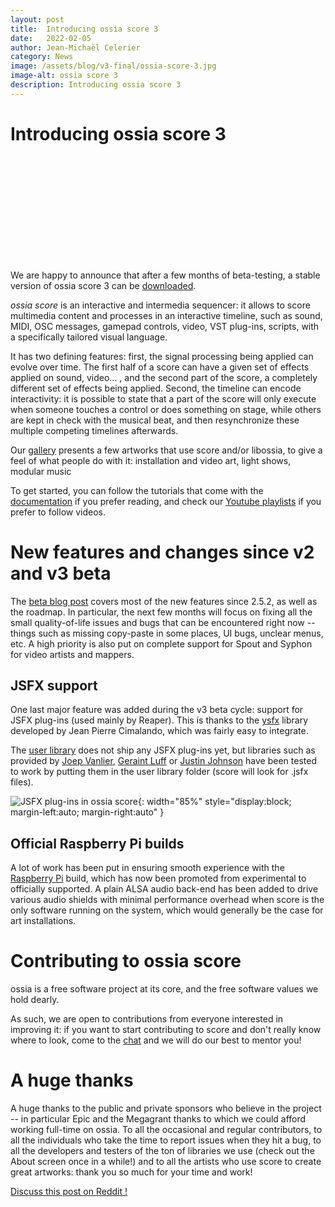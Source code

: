 ```yaml
---
layout: post
title:  Introducing ossia score 3
date:   2022-02-05
author: Jean-Michaël Celerier
category: News
image: /assets/blog/v3-final/ossia-score-3.jpg
image-alt: ossia score 3
description: Introducing ossia score 3
---
```


# Introducing ossia score 3

<div class="videoWrapper">
<iframe src="" data-src="https://www.youtube.com/embed/8-KpNaF2K8Q" frameborder="0" allow="autoplay; encrypted-media; picture-in-picture" allowfullscreen></iframe>
</div>

<br/>

We are happy to announce that after a few months of beta-testing, a stable version of ossia score 3 can be [downloaded](https://ossia.io/score/download.html).

*ossia score* is an interactive and intermedia sequencer: it allows to score multimedia content and processes in an interactive timeline, such as sound, MIDI, OSC messages, gamepad controls, video, VST plug-ins, scripts, with a specifically tailored visual language. 

It has two defining features: first, the signal processing being applied can evolve over time. The first half of
a score can have a given set of effects applied on sound, video... , and the second part of the score, a completely different set of effects being applied.
Second, the timeline can encode interactivity: it is possible to state that a part of the score will only execute when someone touches a control or does something
on stage, while others are kept in check with the musical beat, and then resynchronize these multiple competing timelines afterwards.

Our [gallery](https://ossia.io/gallery.html) presents a few artworks that use score and/or libossia, to give a feel of what people do with it: installation and video art, light shows, modular music

To get started, you can follow the tutorials that come with the [documentation](https://ossia.io/score-docs/) if you prefer reading, and check our [Youtube playlists](https://www.youtube.com/channel/UCwghQysyNdstRfv8YUPyglw/playlists) if you prefer to follow videos.

# New features and changes since v2 and v3 beta
The [beta blog post](../../posts/beta-v3/) covers most of the new features since 2.5.2, as well as the roadmap. In particular, the next few months will focus on fixing all the small quality-of-life issues and bugs that can be encountered right now -- things such as missing copy-paste in some places, UI bugs, unclear menus, etc. A high priority is also put on complete support for Spout and Syphon for video artists and mappers.

## JSFX support
One last major feature was added during the v3 beta cycle: support for JSFX plug-ins (used mainly by Reaper). This is thanks to the [ysfx](https://github.com/jpcima/ysfx) library developed by Jean Pierre Cimalando, which was fairly easy to integrate.

The [user library](https://github.com/ossia/score-user-library/) does not ship any JSFX plug-ins yet, but libraries such as provided by [Joep Vanlier](https://github.com/JoepVanlier/JSFX), [Geraint Luff](https://github.com/geraintluff/jsfx) or [Justin Johnson](https://github.com/Justin-Johnson/ReJJ) have been tested to work by putting them in the user library folder (score will look for .jsfx files).

![JSFX plug-ins in ossia score]({{site.baseurl}}/assets/blog/v3-final/jsfx.png){: width="85%" style="display:block; margin-left:auto; margin-right:auto" }

## Official Raspberry Pi builds
A lot of work has been put in ensuring smooth experience with the [Raspberry Pi](https://ossia.io/score-docs/in-depth/embedded.html) build, which has now been promoted from experimental to officially supported. A plain ALSA audio back-end has been added to drive various audio shields with minimal performance overhead when score is the only software running on the system, which would generally be the case for art installations.

# Contributing to ossia score

ossia is a free software project at its core, and the free software values we hold dearly.

As such, we are open to contributions from everyone interested in improving it: if you want to start
contributing to score and don't really know where to look, come to the [chat](https://gitter.im/ossia/score) and we
will do our best to mentor you!

# A huge thanks

A huge thanks to the public and private sponsors who believe in the project -- in particular Epic and the Megagrant thanks to which we could afford working full-time on ossia. To all the occasional and regular contributors, to all the individuals who take the time to report issues when they hit a bug, to all the developers and testers of the ton of libraries we use (check out the About screen once in a while!) and to all the artists who use score to create great artworks: thank you so much for your time and work!

[Discuss this post on Reddit !](https://www.reddit.com/r/ossia/comments/slaihs/introducing_ossia_score_3/)
